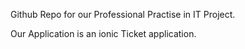 Github Repo for our Professional Practise in IT Project.

Our Application is an ionic Ticket application.

